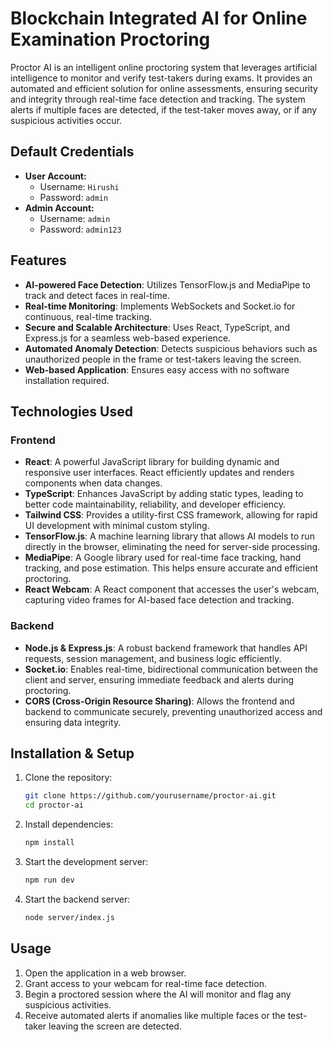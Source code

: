 # Blockchain Integrated AI for Online Examination Proctoring

Proctor AI is an intelligent online proctoring system that leverages artificial intelligence to monitor and verify test-takers during exams. It provides an automated and efficient solution for online assessments, ensuring security and integrity through real-time face detection and tracking. The system alerts if multiple faces are detected, if the test-taker moves away, or if any suspicious activities occur.

## Default Credentials
- **User Account:**
  - Username: `Hirushi`
  - Password: `admin`
- **Admin Account:**
  - Username: `admin`
  - Password: `admin123`

## Features
- **AI-powered Face Detection**: Utilizes TensorFlow.js and MediaPipe to track and detect faces in real-time.
- **Real-time Monitoring**: Implements WebSockets and Socket.io for continuous, real-time tracking.
- **Secure and Scalable Architecture**: Uses React, TypeScript, and Express.js for a seamless web-based experience.
- **Automated Anomaly Detection**: Detects suspicious behaviors such as unauthorized people in the frame or test-takers leaving the screen.
- **Web-based Application**: Ensures easy access with no software installation required.

## Technologies Used
### Frontend
- **React**: A powerful JavaScript library for building dynamic and responsive user interfaces. React efficiently updates and renders components when data changes.
- **TypeScript**: Enhances JavaScript by adding static types, leading to better code maintainability, reliability, and developer efficiency.
- **Tailwind CSS**: Provides a utility-first CSS framework, allowing for rapid UI development with minimal custom styling.
- **TensorFlow.js**: A machine learning library that allows AI models to run directly in the browser, eliminating the need for server-side processing.
- **MediaPipe**: A Google library used for real-time face tracking, hand tracking, and pose estimation. This helps ensure accurate and efficient proctoring.
- **React Webcam**: A React component that accesses the user's webcam, capturing video frames for AI-based face detection and tracking.

### Backend
- **Node.js & Express.js**: A robust backend framework that handles API requests, session management, and business logic efficiently.
- **Socket.io**: Enables real-time, bidirectional communication between the client and server, ensuring immediate feedback and alerts during proctoring.
- **CORS (Cross-Origin Resource Sharing)**: Allows the frontend and backend to communicate securely, preventing unauthorized access and ensuring data integrity.

## Installation & Setup
1. Clone the repository:
   ```sh
   git clone https://github.com/yourusername/proctor-ai.git
   cd proctor-ai
   ```
2. Install dependencies:
   ```sh
   npm install
   ```
3. Start the development server:
   ```sh
   npm run dev
   ```
4. Start the backend server:
   ```sh
   node server/index.js
   ```

## Usage
1. Open the application in a web browser.
2. Grant access to your webcam for real-time face detection.
3. Begin a proctored session where the AI will monitor and flag any suspicious activities.
4. Receive automated alerts if anomalies like multiple faces or the test-taker leaving the screen are detected.
